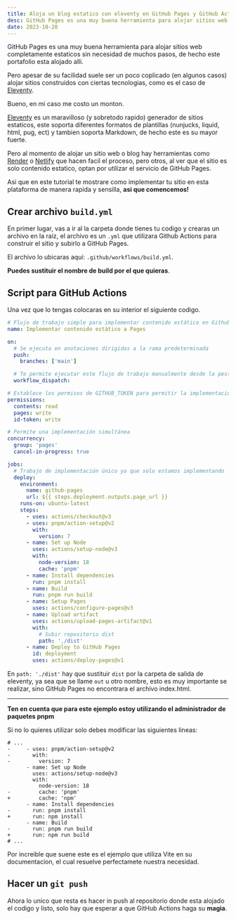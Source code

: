 ```yaml
---
title: Aloja un blog estatico con eleventy en GitHub Pages y GitHub Actions
desc: GitHub Pages es una muy buena herramienta para alojar sitios web completamente estaticos sin necesidad
date: 2023-10-20
---
```


GitHub Pages es una muy buena herramienta para alojar sitios web completamente estaticos sin necesidad de muchos pasos, de hecho este portafolio esta alojado alli.

Pero apesar de su facilidad suele ser un poco coplicado (en algunos casos) alojar sitios construidos con ciertas tecnologias, como es el caso de [Eleventy](https://11ty.dev).

Bueno, en mi caso me costo un monton.

[Eleventy](https://11ty.dev) es un maravilloso (y sobretodo rapido) generador de sitios estaticos, este soporta diferentes formatos de plantillas (nunjucks, liquid, html, pug, ect) y tambien soporta Markdown, de hecho este es su mayor fuerte.

Pero al momento de alojar un sitio web o blog hay herramientas como [Render](https://render.com) o [Netlify](https://netlify.com) que hacen facil el proceso, pero otros, al ver que el sitio es solo contenido estatico, optan por utilizar el servicio de GitHub Pages.

Asi que en este tutorial te mostrare como implementar tu sitio en esta plataforma de manera rapida y sensilla, **asi que comencemos!**

## Crear archivo `build.yml`

En primer lugar, vas a ir al la carpeta donde tienes tu codigo y crearas un archivo en la raiz, el archivo es un `.yml` que utilizara Github Actions para construir el sitio y subirlo a GitHub Pages.

El archivo lo ubicaras aquí: `.github/workflows/build.yml`.

**Puedes sustituir el nombre de build por el que quieras**.

## Script para GitHub Actions

Una vez que lo tengas colocaras en su interior el siguiente codigo.


```yml
# Flujo de trabajo simple para implementar contenido estático en Github Pages
name: Implementar contenido estático a Pages

on:
  # Se ejecuta en anotaciones dirigidas a la rama predeterminada
  push:
    branches: ['main']

  # Te permite ejecutar este flujo de trabajo manualmente desde la pestaña Acciones
  workflow_dispatch:

# Establece los permisos de GITHUB_TOKEN para permitir la implementación en GitHub Pages
permissions:
  contents: read
  pages: write
  id-token: write

# Permite una implementación simultánea
concurrency:
  group: 'pages'
  cancel-in-progress: true

jobs:
  # Trabajo de implementación único ya que solo estamos implementando
  deploy:
    environment:
      name: github-pages
      url: ${{ steps.deployment.outputs.page_url }}
    runs-on: ubuntu-latest
    steps:
      - uses: actions/checkout@v3
      - uses: pnpm/action-setup@v2
        with:
          version: 7
      - name: Set up Node
        uses: actions/setup-node@v3
        with:
          node-version: 18
          cache: 'pnpm'
      - name: Install dependencies
        run: pnpm install
      - name: Build
        run: pnpm run build
      - name: Setup Pages
        uses: actions/configure-pages@v3
      - name: Upload artifact
        uses: actions/upload-pages-artifact@v1
        with:
          # Subir repositorio dist
          path: './dist'
      - name: Deploy to GitHub Pages
        id: deployment
        uses: actions/deploy-pages@v1
```

En `path: './dist'` hay que sustituir `dist` por la carpeta de salida de eleventy, ya sea que se llame `out` u otro nombre, esto es muy importante se realizar, sino GitHub Pages no encontrara el archivo index.html.

___

**Ten en cuenta que para este ejemplo estoy utilizando el administrador de paquetes pnpm**

Si no lo quieres utilizar solo debes modificar las siguientes lineas:


```diff-yml diff-highlight
# ...
-     - uses: pnpm/action-setup@v2
-       with:
-         version: 7
      - name: Set up Node
        uses: actions/setup-node@v3
        with:
          node-version: 18
-         cache: 'pnpm'
+         cache: 'npm'
      - name: Install dependencies
-       run: pnpm install
+       run: npm install
      - name: Build
-       run: pnpm run build
+       run: npm run build
# ...
```

Por increible que suene este es el ejemplo que utiliza Vite en su documentacion, el cual resuelve perfectamete nuestra necesidad.

## Hacer un `git push`

Ahora lo unico que resta es hacer in push al repositorio donde esta alojado el codigo y listo, solo hay que esperar a que GitHub Actions haga su __magia__.
